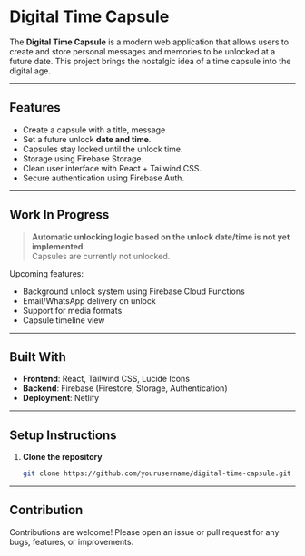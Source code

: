 #  Digital Time Capsule

The **Digital Time Capsule** is a modern web application that allows users to create and store personal messages and memories to be unlocked at a future date. This project brings the nostalgic idea of a time capsule into the digital age.

---

## Features

-  Create a capsule with a title, message
-  Set a future unlock **date and time**.
-  Capsules stay locked until the unlock time.
-  Storage using Firebase Storage.
-  Clean user interface with React + Tailwind CSS.
-  Secure authentication using Firebase Auth.

---

## Work In Progress

>  **Automatic unlocking logic based on the unlock date/time is not yet implemented.**  
Capsules are currently not unlocked.

Upcoming features:
-  Background unlock system using Firebase Cloud Functions
-  Email/WhatsApp delivery on unlock
-  Support for media formats
-  Capsule timeline view

---

##  Built With

- **Frontend**: React, Tailwind CSS, Lucide Icons
- **Backend**: Firebase (Firestore, Storage, Authentication)
- **Deployment**: Netlify

---

##  Setup Instructions

1. **Clone the repository**
   ```bash
   git clone https://github.com/yourusername/digital-time-capsule.git cd digital-time-capsule

---

## Contribution

Contributions are welcome!
Please open an issue or pull request for any bugs, features, or improvements.


